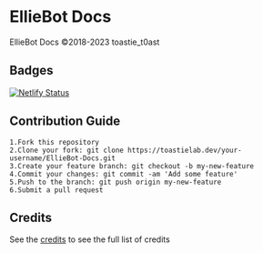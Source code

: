 # EllieBot Docs

EllieBot Docs ©2018-2023 toastie_t0ast

## Badges

[![Netlify Status](https://api.netlify.com/api/v1/badges/59b2c52e-91cf-496f-b520-cf3915215be1/deploy-status)](https://app.netlify.com/sites/elliebotdocs/deploys)

## Contribution Guide

```
1.Fork this repository
2.Clone your fork: git clone https://toastielab.dev/your-username/EllieBot-Docs.git
3.Create your feature branch: git checkout -b my-new-feature
4.Commit your changes: git commit -am 'Add some feature'
5.Push to the branch: git push origin my-new-feature
6.Submit a pull request
```

## Credits
See the [credits](https://docs.emotionchild.com/credits) to see the full list of credits